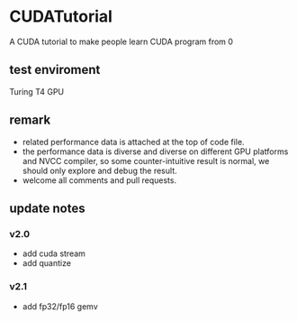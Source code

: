 # CUDATutorial
A CUDA tutorial to make people learn CUDA program from 0

## test enviroment
Turing T4 GPU

## remark
* related performance data is attached at the top of code file.
* the performance data is diverse and diverse on different GPU platforms and NVCC compiler, so some counter-intuitive result is normal, we should only explore and debug the result.
* welcome all comments and pull requests.

## update notes
### v2.0
* add cuda stream
* add quantize
### v2.1
* add fp32/fp16 gemv
